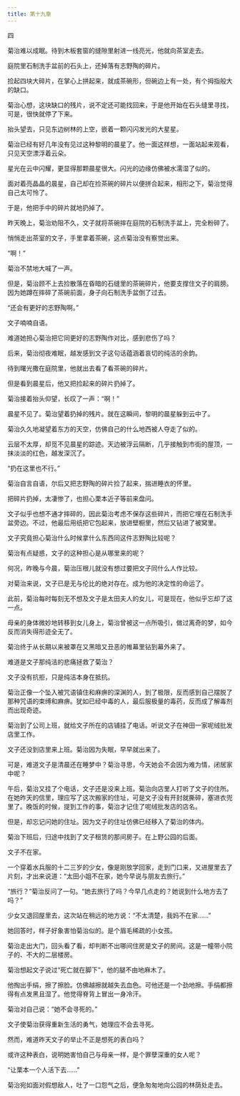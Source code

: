 ```yaml
---
title: 第十九章
---
```


四

菊治难以成眠。待到木板套窗的缝隙里射进一线亮光，他就向茶室走去。

庭院里石制洗手盆前的石头上，还掉落有志野陶的碎片。

捡起四块大碎片，在掌心上拼起来，就成茶碗形，但碗边上有一处，有个拇指般大的缺口。

菊治心想，这块缺口的残片，说不定还可能找回来，于是他开始在石头缝里寻找，可是，很快就停了下来。

抬头望去，只见东边树林的上空，嵌着一颗闪闪发光的大星星。

菊治已经有好几年没有见过这种黎明的晨星了。他一面这样想，一面站起来观看，只见天空漂浮着云朵。

星光在云中闪耀，更显得那颗晨星很大。闪光的边缘仿佛被水濡湿了似的。

面对着亮晶晶的晨星，自己却在捡茶碗的碎片以便拼合起来，相形之下，菊治觉得自己太可怜了。

于是，他把手中的碎片就地扔掉了。

昨天晚上，菊治劝阻不久，文子就将茶碗摔在庭院的石制洗手盆上，完全粉碎了。

悄悄走出茶室的文子，手里拿着茶碗，这点菊治没有察觉出来。

“啊！”

菊治不禁地大喊了一声。

但是，菊治顾不上去捡散落在昏暗的石缝里的茶碗碎片，他要支撑住文子的肩膀。因为她蹲在摔碎了茶碗前面，身子向石制洗手盆倒了过去。

“还会有更好的志野陶啊。”

文子喃喃自语。

难道她担心菊治把它同更好的志野陶作对比，感到悲伤了吗？

后来，菊治彻夜难眠，越发感到文子这句话蕴涵着哀切的纯洁的余韵。

待到曙光撒在庭院里，他就出去看了看茶碗的碎片。

但是看到晨星后，他又把捡起来的碎片扔掉了。

菊治接着抬头仰望，长叹了一声：“啊！”

晨星不见了。菊治望着扔掉的残片。就在这瞬间，黎明的晨星躲到云中了。

菊治久久地凝望着东方的天空，仿佛自己的什么地西被人夺走了似的。

云层不太厚，却觅不见晨星的踪迹。天边被浮云隔断，几乎接触到市街的屋顶，一抹淡淡的红色，越发深沉了。

“扔在这里也不行。”

菊治自言自语，尔后又把志野陶的碎片捡了起来，揣进睡衣的怀里。

把碎片扔掉，太凄惨了，也担心栗本近子等前来盘问。

文子似乎也想不通才摔碎的，因此菊治考虑不保存这些碎片，而把它埋在石制洗手盆旁边。不过，他最后用纸把它包起来，放进壁橱里，然后又钻进了被窝里。

文子究竟担心菊治什么时候拿什么东西同这件志野陶比较呢？

菊治有点疑惑，文子的这种担心是从哪里来的呢？

何况，昨晚与今晨，菊治压根儿就没有想过要把文子同什么人作比较。

对菊治来说，文子已是无与伦比的绝对存在。成为他的决定性的命运了。

此前，菊治每时每刻无不想及文子是太田夫人的女儿，可是现在，他似乎忘却了这一点。

母亲的身体微妙地转移到女儿身上，菊治曾被这一点所吸引，做过离奇的梦，如今反而消失得形迹全无了。

菊治终于从长期以来被罩在又黑暗又丑恶的帷幕里钻到幕外来了。

难道是文子那纯洁的悲痛拯救了菊治？

文子没有抗拒，只是纯洁本身在抵抗。

菊治正像一个坠入被咒语镇住和麻痹的深渊的人，到了极限，反而感到自己摆脱了那种咒语的束缚和麻痹。犹如已经中毒的人，最后服极量的毒药，反而成了解毒剂而出现奇迹。

菊治到了公司上班，就给文子所在的店铺挂了电话。听说文子在神田一家呢绒批发店里工作。

文子还没到店里来上班。菊治因为失眠，早早就出来了。

可是，难道文子是清晨还在睡梦中？菊治寻思，今天她会不会因为难为情，闭居家中呢？

午后，菊治又挂了个电话，文子还是没来上班。菊治向店里人打听了文子的住所。在她昨天的信里，理应写了这次搬家的住址，可是文子没有开封就撕碎，塞进衣兜里了。晚饭的时候，提到工作的事，菊治才记住了呢绒批发店的店名。

但是，却忘记问她的住址。因为文子的住址仿佛已经移入了菊治的体内。

菊治下班后，归途中找到了文子租赁的那间房子。在上野公园的后面。

文子不在家。

一个穿着水兵服的十二三岁的少女，像是刚放学回家，走到门口来，又进屋里去了片刻，才出来说道：“太田小姐不在家，她今早说与朋友去旅行。”

“旅行？”菊治反问了一句。“她去旅行了吗？今早几点走的？她说到什么地方去了吗？”

少女又退回屋里去，这次站在稍远的地方说：“不太清楚，我妈不在家……”

她回答时，样子好象害怕菊治似的。是个眉毛稀疏的小女孩。

菊治走出大门，回头看了看，却判断不出哪间住房是文子的房间。这是一幢带小院子的、不大的二层楼房。

菊治想起文子说过“死亡就在脚下”，他的腿不由地麻木了。

他掏出手绢，擦了擦脸。仿佛越擦就越失去血色。可他还是一个劲地擦。手绢都擦得有点发黑且湿了。他觉得脊背上冒出一身冷汗。

菊治对自己说：“她不会寻死的。”

文子使菊治获得重新生活的勇气，她理应不会去寻死。

然而，难道昨天文子的举止不正是想死的表白吗？

或许这种表白，说明她害怕自己与母亲一样，是个罪孽深重的女人呢？

“让栗本一个人活下去……”

菊治宛如面对假想敌人，吐了一口怨气之后，便急匆匆地向公园的林荫处走去。